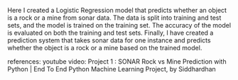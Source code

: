 Here I created a Logistic Regression model that predicts whether an object is a rock or a mine from sonar data. The data is split into training and test sets, 
and the model is trained on the training set. The accuracy of the model is evaluated on both the training and test sets.
Finally, I have created a prediction system that takes sonar data for one instance and predicts whether the object is a rock or a mine based on the trained model.

references:
youtube video: Project 1 : SONAR Rock vs Mine Prediction with Python | End To End Python Machine Learning Project, by Siddhardhan
